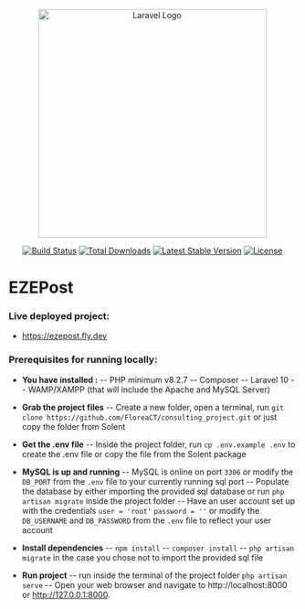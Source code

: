 
<p align="center"><a href="https://laravel.com" target="_blank"><img src="https://raw.githubusercontent.com/laravel/art/master/logo-lockup/5%20SVG/2%20CMYK/1%20Full%20Color/laravel-logolockup-cmyk-red.svg" width="400" alt="Laravel Logo"></a></p>

<p align="center">
<a href="https://github.com/laravel/framework/actions"><img src="https://github.com/laravel/framework/workflows/tests/badge.svg" alt="Build Status"></a>
<a href="https://packagist.org/packages/laravel/framework"><img src="https://img.shields.io/packagist/dt/laravel/framework" alt="Total Downloads"></a>
<a href="https://packagist.org/packages/laravel/framework"><img src="https://img.shields.io/packagist/v/laravel/framework" alt="Latest Stable Version"></a>
<a href="https://packagist.org/packages/laravel/framework"><img src="https://img.shields.io/packagist/l/laravel/framework" alt="License"></a>
</p>

# EZEPost

### Live deployed project:
- https://ezepost.fly.dev

### Prerequisites for running locally:
-  **You have installed :**
-- PHP minimum v8.2.7
-- Composer
-- Laravel 10
-- WAMP/XAMPP (that will include the Apache and MySQL Server)


- **Grab the project files** 
-- Create a new folder, open a terminal, run  `git clone https://github.com/FloreaCT/consulting_project.git` or just copy the folder from Solent

- **Get the .env file** 
-- Inside the project folder, run `cp .env.example .env` to create the .env file or copy the file from the Solent package

- **MySQL is up and running** 
-- MySQL is online on port `3306` or modify the `DB_PORT` from the `.env` file to your currently running sql port
-- Populate the database by either importing the provided sql database or run `php artisan migrate` inside the project folder
-- Have an user account set up with the credentials `user = 'root'` `password = ''` or modify the `DB_USERNAME` and `DB_PASSWORD` from the `.env` file to reflect your user account

- **Install dependencies**
-- `npm install` 
-- `composer install` 
-- `php artisan migrate`  in the case you chose not to import the provided sql file

- **Run project**
--  run inside the terminal of the project folder `php artisan serve` 
-- Open your web browser and navigate to http://localhost:8000 or http://127.0.0.1:8000.
